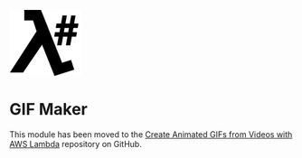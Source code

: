 ![λ#](../../Docs/images/LambdaSharpLogo.png)

# GIF Maker

This module has been moved to the [Create Animated GIFs from Videos with AWS Lambda](https://github.com/LambdaSharp/GifMaker-Sample) repository on GitHub.